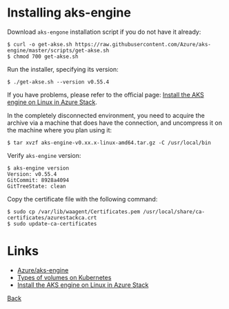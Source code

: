 # Installing aks-engine

Download `aks-engone` installation script if you do not have it already:

    $ curl -o get-akse.sh https://raw.githubusercontent.com/Azure/aks-engine/master/scripts/get-akse.sh
    $ chmod 700 get-akse.sh

Run the installer, specifying its version:

    $ ./get-akse.sh --version v0.55.4

If you have problems, please refer to the official page: [Install the AKS engine on Linux in Azure Stack](https://docs.microsoft.com/en-us/azure-stack/user/azure-stack-kubernetes-aks-engine-deploy-linux).

In the completely disconnected environment, you need to acquire the archive via a machine that does have the connection, and uncompress it on the machine where you plan using it:

    $ tar xvzf aks-engine-v0.xx.x-linux-amd64.tar.gz -C /usr/local/bin

Verify `aks-engine` version:

    $ aks-engine version
    Version: v0.55.4
    GitCommit: 8928a4094
    GitTreeState: clean

Copy the certificate file with the following command:

    $ sudo cp /var/lib/waagent/Certificates.pem /usr/local/share/ca-certificates/azurestackca.crt 
    $ sudo update-ca-certificates    

# Links

- [Azure/aks-engine](https://github.com/Azure/aks-engine)
- [Types of volumes on Kubernetes](https://kubernetes.io/docs/concepts/storage/#types-of-volumes)
- [Install the AKS engine on Linux in Azure Stack](https://docs.microsoft.com/en-us/azure-stack/user/azure-stack-kubernetes-aks-engine-deploy-linux)


[Back](Readme.md)
